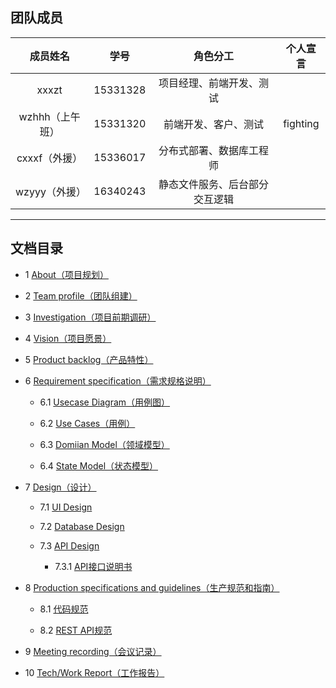 
## 团队成员

|    成员姓名     |   学号   |            角色分工            | 个人宣言 |
| :-------------: | :------: | :----------------------------: | :------: |
|      xxxzt      | 15331328 |    项目经理、前端开发、测试    |          |
| wzhhh（上午班） | 15331320 |      前端开发、客户、测试      | fighting |
|  cxxxf（外援）  | 15336017 |    分布式部署、数据库工程师    |          |
|  wzyyy（外援）  | 16340243 | 静态文件服务、后台部分交互逻辑 |          |

---

## 文档目录

* 1 [About（项目规划）](https://github.com/SYSU-BronzeTiki/Documents/blob/master/doc/About.md)

* 2 [Team profile（团队组建）](https://github.com/SYSU-BronzeTiki/Documents/blob/master/doc/Team%20profile.md)

* 3 [Investigation（项目前期调研）](https://github.com/SYSU-BronzeTiki/Documents/blob/master/doc/Investigation.md)

* 4 [Vision（项目愿景）](https://github.com/SYSU-BronzeTiki/Documents/blob/master/doc/Vision.md)

* 5 [Product backlog（产品特性）](https://github.com/SYSU-BronzeTiki/Documents/blob/master/doc/Product%20Backlog.md)

* 6 [Requirement specification（需求规格说明）](https://github.com/SYSU-BronzeTiki/Documents/blob/master/doc/Requirement%20specification.md)

	+ 6.1 [Usecase Diagram（用例图）](https://github.com/SYSU-BronzeTiki/Documents/blob/master/doc/Requirement%20specification.md#23-%E7%94%A8%E4%BE%8B%E5%88%86%E6%9E%90)

	+ 6.2 [Use Cases（用例）](https://github.com/SYSU-BronzeTiki/Documents/blob/master/doc/Requirement%20specification.md#231-%E4%BD%BF%E7%94%A8-ui-free%E9%A3%8E%E6%A0%BC%E7%BC%96%E5%88%B6%E4%B8%80%E4%B8%AA%E5%AE%8C%E6%95%B4%E7%9A%84%E7%94%A8%E6%88%B7%E7%9B%AE%E6%A0%87%E7%BA%A7%E5%88%AB%E7%94%A8%E4%BE%8B)

	+ 6.3 [Domiian Model（领域模型）](https://github.com/SYSU-BronzeTiki/Documents/blob/master/doc/Requirement%20specification.md#24-%E9%A2%86%E5%9F%9F%E5%BB%BA%E6%A8%A1)

	+ 6.4 [State Model（状态模型）](https://github.com/SYSU-BronzeTiki/Documents/blob/master/doc/Requirement%20specification.md#25-%E7%8A%B6%E6%80%81%E6%A8%A1%E5%9E%8B)

* 7 [Design（设计）](https://github.com/SYSU-BronzeTiki/Documents/blob/master/doc/Design.md)

	+ 7.1 [UI Design](https://github.com/SYSU-BronzeTiki/Documents/blob/master/doc/Design.md#1-ui%E8%AE%BE%E8%AE%A1)

	+ 7.2 [Database Design](https://github.com/SYSU-BronzeTiki/Documents/blob/master/doc/Design.md#2-%E6%95%B0%E6%8D%AE%E5%BA%93%E8%AE%BE%E8%AE%A1)

	+ 7.3 [API Design](https://bronzetiki.docs.apiary.io/#reference/0)

		- 7.3.1 [API接口说明书](https://www.showdoc.cc/web/#/67895844684111)

* 8 [Production specifications and guidelines（生产规范和指南）](https://github.com/SYSU-BronzeTiki/Documents/blob/master/doc/Production%20specifications%20and%20guidelines.md)

	+ 8.1 [代码规范](https://github.com/SYSU-BronzeTiki/Documents/blob/master/doc/Production%20specifications%20and%20guidelines.md#2-%E4%BB%A3%E7%A0%81%E8%A7%84%E8%8C%83)

	+ 8.2 [REST API规范](https://github.com/SYSU-BronzeTiki/Documents/blob/master/doc/Production%20specifications%20and%20guidelines.md#3-rest-api%E8%AE%BE%E8%AE%A1%E8%A7%84%E8%8C%83)

* 9 [Meeting recording（会议记录）](https://github.com/SYSU-BronzeTiki/Documents/blob/master/doc/Meeting%20recording.md)

* 10 [Tech/Work Report（工作报告）](https://github.com/SYSU-BronzeTiki/Documents/blob/master/doc/Tech%26Work%20report)

